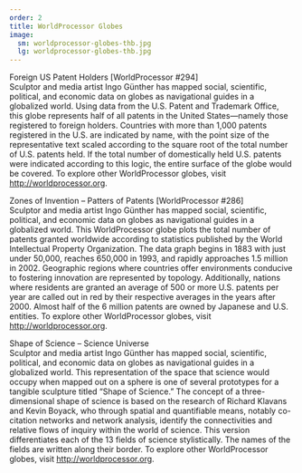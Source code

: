 ```yaml
---
order: 2
title: WorldProcessor Globes
image:
  sm: worldprocessor-globes-thb.jpg
  lg: worldprocessor-globes-thb.jpg
---
```

Foreign US Patent Holders \[WorldProcessor #294]\
Sculptor and media artist Ingo Günther has mapped social, scientific, political, and economic data on globes as navigational guides in a globalized world. Using data from the U.S. Patent and Trademark Office, this globe represents half of all patents in the United States—namely those registered to foreign holders. Countries with more than 1,000 patents registered in the U.S. are indicated by name, with the point size of the representative text scaled according to the square root of the total number of U.S. patents held. If the total number of domestically held U.S. patents were indicated according to this logic, the entire surface of the globe would be covered. To explore other WorldProcessor globes, visit <http://worldprocessor.org>.



Zones of Invention – Patters of Patents \[WorldProcessor #286]\
Sculptor and media artist Ingo Günther has mapped social, scientific, political, and economic data on globes as navigational guides in a globalized world. This WorldProcessor globe plots the total number of patents granted worldwide according to statistics published by the World Intellectual Property Organization. The data graph begins in 1883 with just under 50,000, reaches 650,000 in 1993, and rapidly approaches 1.5 million in 2002. Geographic regions where countries offer environments conducive to fostering innovation are represented by topology. Additionally, nations where residents are granted an average of 500 or more U.S. patents per year are called out in red by their respective averages in the years after 2000. Almost half of the 6 million patents are owned by Japanese and U.S. entities. To explore other WorldProcessor globes, visit <http://worldprocessor.org>.



Shape of Science – Science Universe\
Sculptor and media artist Ingo Günther has mapped social, scientific, political, and economic data on globes as navigational guides in a globalized world. This representation of the space that science would occupy when mapped out on a sphere is one of several prototypes for a tangible sculpture titled “Shape of Science.” The concept of a three-dimensional shape of science is based on the research of Richard Klavans and Kevin Boyack, who through spatial and quantifiable means, notably co-citation networks and network analysis, identify the connectivities and relative flows of inquiry within the world of science. This version differentiates each of the 13 fields of science stylistically. The names of the fields are written along their border. To explore other WorldProcessor globes, visit <http://worldprocessor.org>.